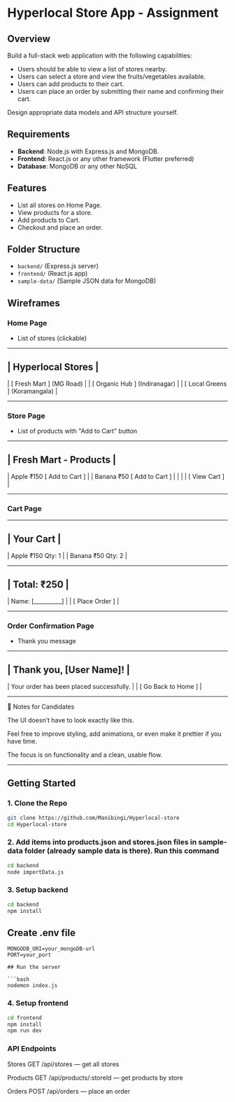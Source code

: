 # Hyperlocal Store App - Assignment

## Overview

Build a full-stack web application with the following capabilities:

- Users should be able to view a list of stores nearby.
- Users can select a store and view the fruits/vegetables available.
- Users can add products to their cart.
- Users can place an order by submitting their name and confirming their cart.

Design appropriate data models and API structure yourself.

## Requirements

- **Backend**: Node.js with Express.js and MongoDB.
- **Frontend**: React.js or any other framework (Flutter preferred)
- **Database**: MongoDB or any other NoSQL

## Features

- List all stores on Home Page.
- View products for a store.
- Add products to Cart.
- Checkout and place an order.

## Folder Structure

- `backend/` (Express.js server)
- `frontend/` (React.js app)
- `sample-data/` (Sample JSON data for MongoDB)

## Wireframes

### Home Page

- List of stores (clickable)

---

## | Hyperlocal Stores |

| [ Fresh Mart ] (MG Road) |
| [ Organic Hub ] (Indiranagar) |
| [ Local Greens ] (Koramangala) |

---

### Store Page

- List of products with "Add to Cart" button

---

## | Fresh Mart - Products |

| Apple ₹150 [ Add to Cart ] |
| Banana ₹50 [ Add to Cart ] |
| |
| [ View Cart ] |

---

### Cart Page

---

## | Your Cart |

| Apple ₹150 Qty: 1 |
| Banana ₹50 Qty: 2 |

---

## | Total: ₹250 |

| Name: [__________] |
| [ Place Order ] |

---

### Order Confirmation Page

- Thank you message

---

## | Thank you, [User Name]! |

| Your order has been placed successfully. |
| [ Go Back to Home ] |

---

📌 Notes for Candidates

The UI doesn’t have to look exactly like this.

Feel free to improve styling, add animations, or even make it prettier if you have time.

The focus is on functionality and a clean, usable flow.

---

## Getting Started

### 1. Clone the Repo

```bash
git clone https://github.com/Manibingi/Hyperlocal-store
cd Hyperlocal-store
```

### 2. Add items into products.json and stores.json files in sample-data folder (already sample data is there). Run this command

```bash
cd backend
node importData.js
```

### 3. Setup backend

```bash
cd backend
npm install
```

## Create .env file

````env
MONGODB_URI=your_mongoDB-url
PORT=your_port

## Run the server

```bash
nodemon index.js
````

### 4. Setup frontend

```bash
cd frontend
npm install
npm run dev
```

### API Endpoints

Stores
GET /api/stores — get all stores

Products
GET /api/products/:storeId — get products by store

Orders
POST /api/orders — place an order
